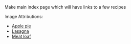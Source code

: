 Make main index page which will have links to a few recipes

Image Attributions:
 - [Apple pie](https://pixabay.com/images/id-7519981/)
 - [Lasagna](https://pixabay.com/images/id-7577748/)
 - [Meat loaf](https://foto.wuestenigel.com/meat-loaf-with-potato-and-peas/)
